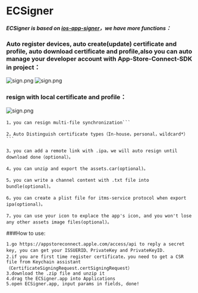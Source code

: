# ECSigner
***ECSigner is based on [ios-app-signer](https://github.com/DanTheMan827/ios-app-signer)，we have more functions：***
### Auto register devices, auto create(update) certificate and profile, auto download certificate and profile,also you can auto manage your developer account with App-Store-Connect-SDK in project：
![ sign.png](https://github.com/even-cheng/ECSigner/blob/master/autosign2.png)
![ sign.png](https://github.com/even-cheng/ECSigner/blob/master/aboutaotosign.png)
### resign with local certificate and profile：
![ sign.png](https://github.com/even-cheng/even-appSigner/blob/master/ecsign.png)

```
1，you can resign multi-file synchronization```
```
```
2，Auto Distinguish certificate types（In-house，personal，wildcard*）```
```
```
3，you can add a remote link with .ipa，we will auto resign until download done（optional）。
```
```
4，you can unzip and export the assets.car(optional)。
```
```
5，you can write a channel content with .txt file into bundle(optional)。
```
```
6，you can create a plist file for itms-service protocol when export ipa(optional)。
```
```
7，you can use your icon to explace the app's icon, and you won't lose any other assets image files(optional)。
``` 

###How to use:
```
1.go https://appstoreconnect.apple.com/access/api to reply a secret key, you can get your ISSUERID、PrivateKey and PrivateKeyID.
2.if you are first time register certificate，you need to get a CSR file from Keychain assistant（CertificateSigningRequest.certSigningRequest）
3.download the .zip file and unzip it 
4.drag the ECSigner.app into Applications
5.open ECSigner.app, input params in fields, done!
```



